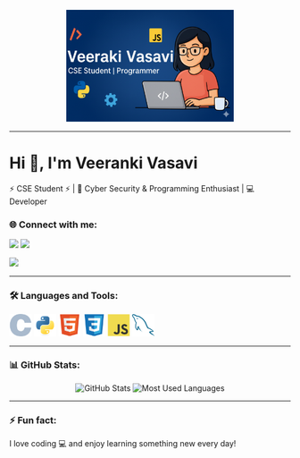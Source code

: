 <!-- Banner -->
<p align="center">
  <img src="https://github.com/Vasavi-221/Vasavi-221/blob/main/banner.png" alt="Banner" height="200" width="300"/>
</p>


---

# Hi 👋, I'm Veeranki Vasavi  
⚡ CSE Student ⚡ | 🌱 Cyber Security & Programming Enthusiast | 💻 Developer
### 🌐 Connect with me:
<p align="left">
  <a href="https://x.com/vasavi1876" target="_blank"><img src="https://img.icons8.com/color/48/000000/twitter--v1.png"/></a>
  <a href="https://www.linkedin.com/in/vasavi-veeranki-041687374/" target="_blank"><img src="https://img.icons8.com/color/48/000000/linkedin.png"/></a>
  
  <a href="https://www.instagram.com/vas_av_i18_76/" target="_blank"><img src="https://img.icons8.com/color/48/000000/instagram-new--v1.png"/></a>
 
</p>

---

### 🛠️ Languages and Tools:
<p align="left"> 
  <img src="https://raw.githubusercontent.com/devicons/devicon/master/icons/c/c-original.svg" alt="C" width="40" height="40"/> 
  <img src="https://raw.githubusercontent.com/devicons/devicon/master/icons/python/python-original.svg" alt="Python" width="40" height="40"/> 
  <img src="https://raw.githubusercontent.com/devicons/devicon/master/icons/html5/html5-original.svg" alt="HTML" width="40" height="40"/> 
  <img src="https://raw.githubusercontent.com/devicons/devicon/master/icons/css3/css3-original.svg" alt="CSS" width="40" height="40"/> 
  <img src="https://raw.githubusercontent.com/devicons/devicon/master/icons/javascript/javascript-original.svg" alt="JavaScript" width="40" height="40"/> 
  
  <img src="https://raw.githubusercontent.com/devicons/devicon/master/icons/mysql/mysql-original.svg" alt="MySQL" width="40" height="40"/> 
   
</p>

---

### 📊 GitHub Stats:
<p align="center">
  <img src="https://github-readme-stats.vercel.app/api?username=Vasavi-221&show_icons=true&theme=tokyonight" alt="GitHub Stats" />
  <img src="https://github-readme-stats.vercel.app/api/top-langs/?username=Vasavi-221&layout=compact&theme=tokyonight" alt="Most Used Languages" />
</p>

---

### ⚡ Fun fact:
I love coding 💻 and enjoy learning something new every day!
